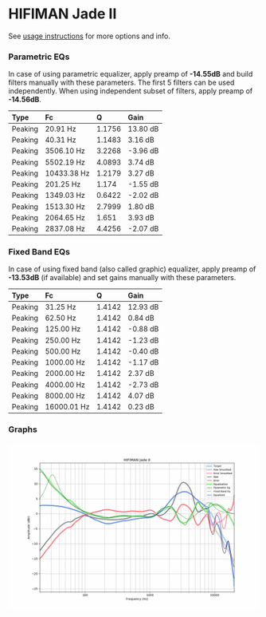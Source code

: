 # HIFIMAN Jade II
See [usage instructions](https://github.com/jaakkopasanen/AutoEq#usage) for more options and info.

### Parametric EQs
In case of using parametric equalizer, apply preamp of **-14.55dB** and build filters manually
with these parameters. The first 5 filters can be used independently.
When using independent subset of filters, apply preamp of **-14.56dB**.

| Type    | Fc          |      Q | Gain     |
|:--------|:------------|:-------|:---------|
| Peaking | 20.91 Hz    | 1.1756 | 13.80 dB |
| Peaking | 40.31 Hz    | 1.1483 | 3.16 dB  |
| Peaking | 3506.10 Hz  | 3.2268 | -3.96 dB |
| Peaking | 5502.19 Hz  | 4.0893 | 3.74 dB  |
| Peaking | 10433.38 Hz | 1.2179 | 3.27 dB  |
| Peaking | 201.25 Hz   | 1.174  | -1.55 dB |
| Peaking | 1349.03 Hz  | 0.6422 | -2.02 dB |
| Peaking | 1513.30 Hz  | 2.7999 | 1.80 dB  |
| Peaking | 2064.65 Hz  | 1.651  | 3.93 dB  |
| Peaking | 2837.08 Hz  | 4.4256 | -2.07 dB |

### Fixed Band EQs
In case of using fixed band (also called graphic) equalizer, apply preamp of **-13.53dB**
(if available) and set gains manually with these parameters.

| Type    | Fc          |      Q | Gain     |
|:--------|:------------|:-------|:---------|
| Peaking | 31.25 Hz    | 1.4142 | 12.93 dB |
| Peaking | 62.50 Hz    | 1.4142 | 0.84 dB  |
| Peaking | 125.00 Hz   | 1.4142 | -0.88 dB |
| Peaking | 250.00 Hz   | 1.4142 | -1.23 dB |
| Peaking | 500.00 Hz   | 1.4142 | -0.40 dB |
| Peaking | 1000.00 Hz  | 1.4142 | -1.17 dB |
| Peaking | 2000.00 Hz  | 1.4142 | 2.37 dB  |
| Peaking | 4000.00 Hz  | 1.4142 | -2.73 dB |
| Peaking | 8000.00 Hz  | 1.4142 | 4.07 dB  |
| Peaking | 16000.01 Hz | 1.4142 | 0.23 dB  |

### Graphs
![](./HIFIMAN%20Jade%20II.png)